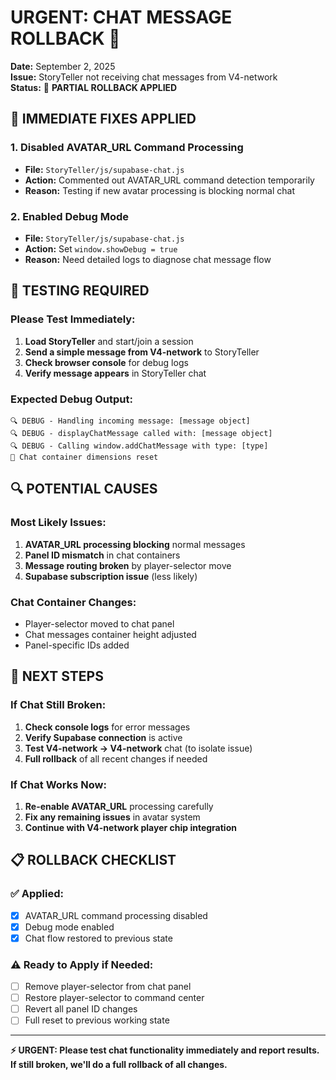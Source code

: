 # URGENT: CHAT MESSAGE ROLLBACK 🚨
**Date:** September 2, 2025  
**Issue:** StoryTeller not receiving chat messages from V4-network  
**Status:** 🔄 **PARTIAL ROLLBACK APPLIED**

## 🚨 **IMMEDIATE FIXES APPLIED**

### **1. Disabled AVATAR_URL Command Processing**
- **File:** `StoryTeller/js/supabase-chat.js`
- **Action:** Commented out AVATAR_URL command detection temporarily
- **Reason:** Testing if new avatar processing is blocking normal chat

### **2. Enabled Debug Mode**
- **File:** `StoryTeller/js/supabase-chat.js`  
- **Action:** Set `window.showDebug = true`
- **Reason:** Need detailed logs to diagnose chat message flow

## 🧪 **TESTING REQUIRED**

### **Please Test Immediately:**
1. **Load StoryTeller** and start/join a session
2. **Send a simple message from V4-network** to StoryTeller
3. **Check browser console** for debug logs
4. **Verify message appears** in StoryTeller chat

### **Expected Debug Output:**
```
🔍 DEBUG - Handling incoming message: [message object]
🔍 DEBUG - displayChatMessage called with: [message object]  
🔍 DEBUG - Calling window.addChatMessage with type: [type]
💬 Chat container dimensions reset
```

## 🔍 **POTENTIAL CAUSES**

### **Most Likely Issues:**
1. **AVATAR_URL processing blocking** normal messages
2. **Panel ID mismatch** in chat containers
3. **Message routing broken** by player-selector move
4. **Supabase subscription issue** (less likely)

### **Chat Container Changes:**
- Player-selector moved to chat panel
- Chat messages container height adjusted
- Panel-specific IDs added

## 🔄 **NEXT STEPS**

### **If Chat Still Broken:**
1. **Check console logs** for error messages
2. **Verify Supabase connection** is active
3. **Test V4-network → V4-network** chat (to isolate issue)
4. **Full rollback** of all recent changes if needed

### **If Chat Works Now:**
1. **Re-enable AVATAR_URL** processing carefully
2. **Fix any remaining issues** in avatar system
3. **Continue with V4-network player chip integration**

## 📋 **ROLLBACK CHECKLIST**

### **✅ Applied:**
- [x] AVATAR_URL command processing disabled
- [x] Debug mode enabled
- [x] Chat flow restored to previous state

### **⚠️ Ready to Apply if Needed:**
- [ ] Remove player-selector from chat panel
- [ ] Restore player-selector to command center
- [ ] Revert all panel ID changes
- [ ] Full reset to previous working state

---

**⚡ URGENT: Please test chat functionality immediately and report results. If still broken, we'll do a full rollback of all changes.**
